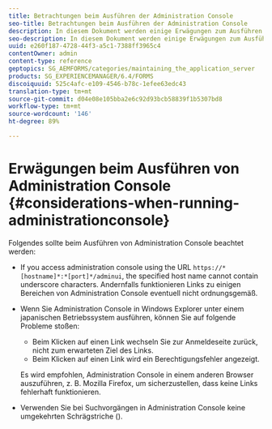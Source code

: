 ```yaml
---
title: Betrachtungen beim Ausführen der Administration Console
seo-title: Betrachtungen beim Ausführen der Administration Console
description: In diesem Dokument werden einige Erwägungen zum Ausführen der Administration Console aufgeführt.
seo-description: In diesem Dokument werden einige Erwägungen zum Ausführen der Administration Console aufgeführt.
uuid: e260f187-4728-44f3-a5c1-7388ff3965c4
contentOwner: admin
content-type: reference
geptopics: SG_AEMFORMS/categories/maintaining_the_application_server
products: SG_EXPERIENCEMANAGER/6.4/FORMS
discoiquuid: 525c4afc-e109-4546-b78c-1efee63edc43
translation-type: tm+mt
source-git-commit: d04e08e105bba2e6c92d93bcb58839f1b5307bd8
workflow-type: tm+mt
source-wordcount: '146'
ht-degree: 89%

---
```



# Erwägungen beim Ausführen von Administration Console {#considerations-when-running-administrationconsole}

Folgendes sollte beim Ausführen von Administration Console beachtet werden:

* If you access administration console using the URL `https://*[hostname]*:*[port]*/adminui`, the specified host name cannot contain underscore characters. Andernfalls funktionieren Links zu einigen Bereichen von Administration Console eventuell nicht ordnungsgemäß.
* Wenn Sie Administration Console in Windows Explorer unter einem japanischen Betriebssystem ausführen, können Sie auf folgende Probleme stoßen:

   * Beim Klicken auf einen Link wechseln Sie zur Anmeldeseite zurück, nicht zum erwarteten Ziel des Links.
   * Beim Klicken auf einen Link wird ein Berechtigungsfehler angezeigt.

   Es wird empfohlen, Administration Console in einem anderen Browser auszuführen, z. B. Mozilla Firefox, um sicherzustellen, dass keine Links fehlerhaft funktionieren.

* Verwenden Sie bei Suchvorgängen in Administration Console keine umgekehrten Schrägstriche (\).


